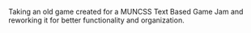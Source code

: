 Taking an old game created for a MUNCSS Text Based Game Jam and reworking it for better functionality and organization.
